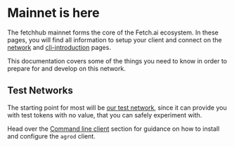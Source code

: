 # Mainnet is here

The fetchhub mainnet forms the core of the Fetch.ai ecosystem. In these pages, you will find all information to setup your client and connect on the [network](./live-networks/) and [cli-introduction](./cli-introduction/) pages.

This documentation covers some of the things you need to know in order to prepare for and develop on this network.

## Test Networks

The starting point for most will be [our test network](https://docs.fetch.ai/ledger_v2/live-networks/#test-nets), since it can provide you with test tokens with no value, that you can safely experiment with. 

Head over the [Command line client](https://docs.fetch.ai/ledger_v2/cli-introduction/) section for guidance on how to install and configure the `agrod` client.